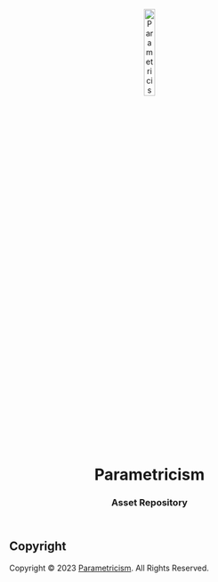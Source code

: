 <header>
<p align="center">
    <img src="" width="20%" height="20%" alt="Parametricism Logo">
</p>
<h1 align='center' style='border-bottom: none;'>Parametricism</h1>
<h3 align='center'>Asset Repository</h3>
</header>




## Copyright

Copyright &copy; 2023 [Parametricism](https://www.parametricism.com/ "Parametricism website"). All Rights Reserved.